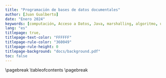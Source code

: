 ```yaml
---
title: "Programación de bases de datos documentales"
author: [Juan Gualberto]
date: "Enero 2024"
keywords: [computación, Acceso a Datos, Java, marshalling, algoritmo, unmarshalling]
lang: "es"
titlepage: true,
titlepage-text-color: "FFFFFF"
titlepage-rule-color: "360049"
titlepage-rule-height: 0
titlepage-background: "docs/background.pdf"
toc: false
---
```


\pagebreak
\tableofcontents
\pagebreak
